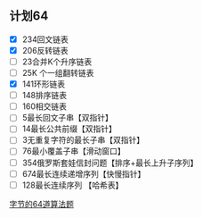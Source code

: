 <!--
 * @Author: ZYH
 * @Email: 1522302196@qq.com
 * @GiteeId: colincclala
 * @Date: 2022-04-26 17:43:44
 * @LastEditTime: 2022-04-26 17:47:23
 * @Description: 
 * 
-->
## 计划64

 - [x] 234回文链表
 - [x] 206反转链表
 - [ ] 23合并K个升序链表
 - [ ] 25K 个一组翻转链表
 - [x] 141环形链表
 - [ ] 148排序链表
 - [ ] 160相交链表
 - [ ] 5最长回文子串【双指针】
 - [ ] 14最长公共前缀【双指针】
 - [ ] 3无重复字符的最长子串【双指针】
 - [ ] 76最小覆盖子串【滑动窗口】
 - [ ] 354俄罗斯套娃信封问题【排序+最长上升子序列】
 - [ ] 674最长连续递增序列【快慢指针】
 - [ ] 128最长连续序列 【哈希表】

[字节的64道算法题](https://juejin.cn/post/6947842412102287373)

